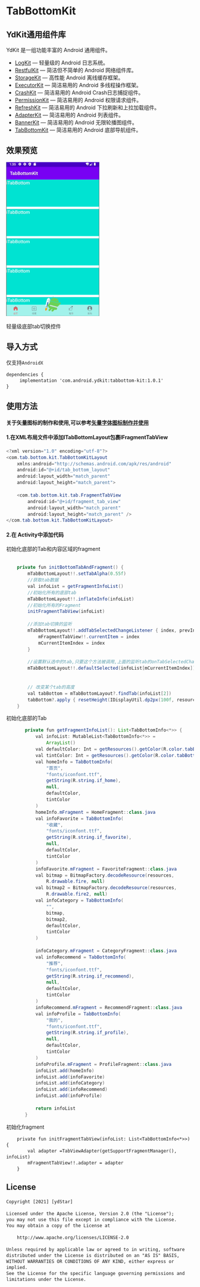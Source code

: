 # TabBottomKit

## YdKit通用组件库
YdKit 是一组功能丰富的 Android 通用组件。

* [LogKit](https://github.com/ydstar/LogKit) — 轻量级的 Android 日志系统。
* [RestfulKit](https://github.com/ydstar/RestfulKit) — 简洁但不简单的 Android 网络组件库。
* [StorageKit](https://github.com/ydstar/StorageKit) — 高性能 Android 离线缓存框架。
* [ExecutorKit](https://github.com/ydstar/ExecutorKit) — 简洁易用的 Android 多线程操作框架。
* [CrashKit](https://github.com/ydstar/CrashKit) — 简洁易用的 Android Crash日志捕捉组件。
* [PermissionKit](https://github.com/ydstar/PermissionKit) — 简洁易用的 Android 权限请求组件。
* [RefreshKit](https://github.com/ydstar/RefreshKit) — 简洁易用的 Android 下拉刷新和上拉加载组件。
* [AdapterKit](https://github.com/ydstar/AdapterKit) — 简洁易用的 Android 列表组件。
* [BannerKit](https://github.com/ydstar/BannerKit) — 简洁易用的 Android 无限轮播图组件。
* [TabBottomKit](https://github.com/ydstar/TabBottomKit) — 简洁易用的 Android 底部导航组件。

## 效果预览
<img src="https://github.com/ydstar/TabBottomKit/blob/main/preview/show.gif" alt="动图演示效果" width="250px">

轻量级底部tab切换控件

## 导入方式

仅支持`AndroidX`
```
dependencies {
     implementation 'com.android.ydkit:tabbottom-kit:1.0.1'
}
```

## 使用方法
#### 关于矢量图标的制作和使用,可以参考[矢量字体图标制作并使用](https://www.jianshu.com/p/432d3b23384c)
#### 1.在XML布局文件中添加ITabBottomLayout包裹IFragmentTabView
```java
<?xml version="1.0" encoding="utf-8"?>
<com.tab.bottom.kit.TabBottomKitLayout
    xmlns:android="http://schemas.android.com/apk/res/android"
    android:id="@+id/tab_bottom_layout"
    android:layout_width="match_parent"
    android:layout_height="match_parent">

    <com.tab.bottom.kit.tab.FragmentTabView
        android:id="@+id/fragment_tab_view"
        android:layout_width="match_parent"
        android:layout_height="match_parent" />
</com.tab.bottom.kit.TabBottomKitLayout>
```

#### 2.在 Activity中添加代码
初始化底部的Tab和内容区域的fragment
```java

    private fun initBottomTabAndFragment() {
        mTabBottomLayout!!.setTabAlpha(0.55f)
        //获取tab数据
        val infoList = getFragmentInfoList()
        //初始化所有的底部tab
        mTabBottomLayout!!.inflateInfo(infoList)
        //初始化所有的Fragment
        initFragmentTabView(infoList)

        //添加tab切换的监听
        mTabBottomLayout!!.addTabSelectedChangeListener { index, prevInfo, nextInfo -> //切换fragment
            mFragmentTabView!!.currentItem = index
            mCurrentItemIndex = index
        }

        //设置默认选中的tab,只要这个方法被调用,上面的监听tab的onTabSelectedChange()方法就会调用,就会设置当前的fragment
        mTabBottomLayout!!.defaultSelected(infoList[mCurrentItemIndex])


        // 改变某个tab的高度
        val tabBottom = mTabBottomLayout?.findTab(infoList[2])
        tabBottom?.apply { resetHeight(IDisplayUtil.dp2px(100f, resources)) }
    }

```

初始化底部的Tab
```java
       private fun getFragmentInfoList(): List<TabBottomInfo<*>> {
           val infoList: MutableList<TabBottomInfo<*>> =
               ArrayList()
           val defaultColor: Int = getResources().getColor(R.color.tabBottomDefaultColor)
           val tintColor: Int = getResources().getColor(R.color.tabBottomTintColor)
           val homeInfo = TabBottomInfo(
               "首页",
               "fonts/iconfont.ttf",
               getString(R.string.if_home),
               null,
               defaultColor,
               tintColor
           )
           homeInfo.mFragment = HomeFragment::class.java
           val infoFavorite = TabBottomInfo(
               "收藏",
               "fonts/iconfont.ttf",
               getString(R.string.if_favorite),
               null,
               defaultColor,
               tintColor
           )
           infoFavorite.mFragment = FavoriteFragment::class.java
           val bitmap = BitmapFactory.decodeResource(resources,
               R.drawable.fire, null)
           val bitmap2 = BitmapFactory.decodeResource(resources,
               R.drawable.fire2, null)
           val infoCategory = TabBottomInfo(
               "",
               bitmap,
               bitmap2,
               defaultColor,
               tintColor
           )

           infoCategory.mFragment = CategoryFragment::class.java
           val infoRecommend = TabBottomInfo(
               "推荐",
               "fonts/iconfont.ttf",
               getString(R.string.if_recommend),
               null,
               defaultColor,
               tintColor
           )
           infoRecommend.mFragment = RecommendFragment::class.java
           val infoProfile = TabBottomInfo(
               "我的",
               "fonts/iconfont.ttf",
               getString(R.string.if_profile),
               null,
               defaultColor,
               tintColor
           )
           infoProfile.mFragment = ProfileFragment::class.java
           infoList.add(homeInfo)
           infoList.add(infoFavorite)
           infoList.add(infoCategory)
           infoList.add(infoRecommend)
           infoList.add(infoProfile)

           return infoList
       }
```

初始化fragment
```
    private fun initFragmentTabView(infoList: List<TabBottomInfo<*>>) {
        val adapter =TabViewAdapter(getSupportFragmentManager(), infoList)
        mFragmentTabView!!.adapter = adapter
    }
```


## License
```text
Copyright [2021] [ydStar]

Licensed under the Apache License, Version 2.0 (the "License");
you may not use this file except in compliance with the License.
You may obtain a copy of the License at

    http://www.apache.org/licenses/LICENSE-2.0

Unless required by applicable law or agreed to in writing, software
distributed under the License is distributed on an "AS IS" BASIS,
WITHOUT WARRANTIES OR CONDITIONS OF ANY KIND, either express or implied.
See the License for the specific language governing permissions and
limitations under the License.
```
